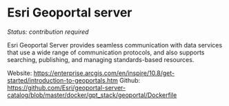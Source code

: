# Esri Geoportal server

*Status: contribution required*

Esri Geoportal Server provides seamless communication with data services that use a wide range of communication protocols, and also supports searching, publishing, and managing standards-based resources.

Website: https://enterprise.arcgis.com/en/inspire/10.8/get-started/introduction-to-geoportals.htm
Github: https://github.com/Esri/geoportal-server-catalog/blob/master/docker/gpt_stack/geoportal/Dockerfile